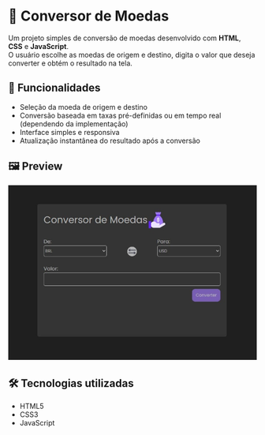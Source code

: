 # 💱 Conversor de Moedas

Um projeto simples de conversão de moedas desenvolvido com **HTML**, **CSS** e **JavaScript**.  
O usuário escolhe as moedas de origem e destino, digita o valor que deseja converter e obtém o resultado na tela.

## 🚀 Funcionalidades

- Seleção da moeda de origem e destino
- Conversão baseada em taxas pré-definidas ou em tempo real (dependendo da implementação)
- Interface simples e responsiva
- Atualização instantânea do resultado após a conversão

## 🖼️ Preview

![conversor](image.png)

## 🛠️ Tecnologias utilizadas

- HTML5
- CSS3
- JavaScript